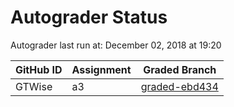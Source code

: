 # Autograder Status
Autograder last run at: December 02, 2018 at 19:20

| GitHub ID | Assignment | Graded Branch |
|-----------|------------|---------------|
| GTWise | a3 | [graded-ebd434](https://github.com/Fall2018COMP401-001/a3-GTWise/tree/graded-ebd434) | 
